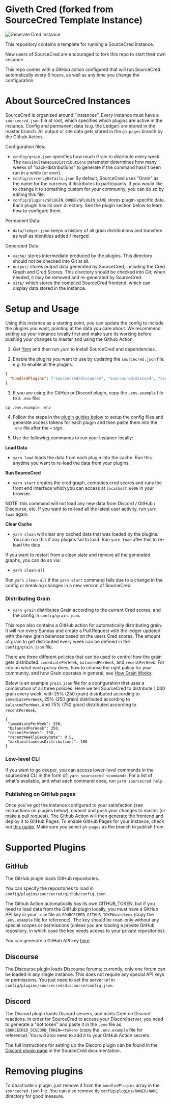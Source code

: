 # Giveth Cred (forked from SourceCred Template Instance)
![Generate Cred Instance](https://github.com/Giveth/sourcecred-instance/workflows/Generate%20Cred%20Instance/badge.svg?branch=master)

This repository contains a template for running a SourceCred instance.

New users of SourceCred are encouraged to fork this repo to start their own
instance.

This repo comes with a GitHub action configured that will run SourceCred automatically
every 6 hours, as well as any time you change the configuration.

# About SourceCred Instances

SourceCred is organized around "instances". Every instance must have a
`sourcecred.json` file at root, which specifies which plugins are active in the
instance. Config and permanent data (e.g. the Ledger) are stored in the master branch.
All output or site data gets stored in the `gh-pages` branch by the Github Action.

Configuration files:
- `config/grain.json` specifies how much Grain to distribute every week. The `maxSimultaneousDistributions` parameter 
determines how many weeks of "back-distributions" to generate if the command hasn't been run in a while (or ever).
- `config/currencyDetails.json` By default, SourceCred uses "Grain" as the name for the currency it distributes to participants.
If you would like to change it to something custom for your community, you can do so by editing this file.
- `config/plugins/$PLUGIN_OWNER/$PLUGIN_NAME` stores plugin-specific data. Each
  plugin has its own directory. See the plugin section below to learn how to configure them.

Permanent Data:
- `data/ledger.json` keeps a history of all grain distributions and transfers as well as identities added / merged.

Generated Data: 

- `cache/` stores intermediate produced by the plugins. This directory should
  not be checked into Git at all.
- `output/` stores output data generated by SourceCred, including the Cred
  Graph and Cred Scores. This directory should be checked into Git; when
  needed, it may be removed and re-generated by SourceCred.
- `site/` which stores the compiled SourceCred frontend, which can display data
  stored in the instance.


# Setup and Usage

Using this instance as a starting point, you can update the config to include
the plugins you want, pointing at the data you care about. We recommend setting up
your instance locally first and make sure its working before pushing your changes
to master and using the Github Action.

1. Get [Yarn] and then run `yarn` to install SourceCred and dependencies.

2. Enable the plugins you want to use by updating the `sourcecred.json` file. e.g. 
to enable all the plugins:
```json
{
  "bundledPlugins": ["sourcecred/discourse", "sourcecred/discord", "sourcecred/github"]
}
```

3. If you are using the GitHub or Discord plugin, copy the `.env.example` file to a `.env` file:
```shell script
cp .env.example .env
```

4. Follow the steps in the [plugin guides below](#supported-plugins) to setup the config files and generate access tokens
for each plugin and then paste them into the `.env` file after the `=` sign.


5. Use the following commands to run your instance locally:

**Load Data**

- `yarn load` loads the data from each plugin into the cache. Run this anytime you want to re-load the data from 
your plugins.

**Run SourceCred**
- `yarn start` creates the cred graph, computes cred scores and runs the front end interface which you can access at `localhost:6006`
in your browser.

NOTE: this command will not load any new data from Discord / GitHub / Discourse, etc. If you want to re-load
all the latest user activity, run `yarn load` again.

**Clear Cache**


- `yarn clean` will clear any cached data that was loaded by the plugins. You can run this if any plugins fail to load. Run `yarn load` after this to re-load the data.

If you want to restart from a clean slate and remove all the generated graphs, you can do so via:
- `yarn clean-all` 

Run `yarn clean-all` if the `yarn start` command fails due to a change in the config or breaking changes in a new version of SourceCred.

### Distributing Grain
- `yarn grain` distributes Grain according to the current Cred scores, and the config in `config/grain.json`. 

This repo also contains a GitHub action for automatically distributing grain. It will run every Sunday and create a Pull Request
with the ledger updated with the new grain balances based on the users Cred scores. The amount of grain to get distributed
every week can be defined in the `config/grain.json` file. 


There are three different policies that can be used to control
how the grain gets distributed: `immediatePerWeek`, `balancedPerWeek`, and `recentPerWeek`. For info on what each policy does, how to choose the right policy for your community, and how Grain operates in general, see [How Grain Works](https://sourcecred.io/docs/beta/grain). 

Below is an example `grain.json` file for a configuration that uses a combination of all three policies. Here we tell SourceCred to distribute 1,000 grain every week, with 25% (250 grain) distributed according to `immediatePerWeek`, 25% (250 grain) distributed according to `balancedPerWeek`, and 75% (750 grain) distributed according to `recentPerWeek`. 

```
{
 "immediatePerWeek": 250,
 "balancedPerWeek": 250,
 "recentPerWeek": 750,
 "recentWeeklyDecayRate": 0.5,
 "maxSimultaneousDistributions": 100
}
```



### Low-level CLI
If you want to go deeper, you can access lower-level commands in the sourcecred CLI in the form of: `yarn sourcecred <command>`. 
For a list of what's available, and what each command does, run `yarn sourcecred help`.

### Publishing on GitHub pages

Once you've got the instance configured to your satisfaction (see instructions on plugins below),
commit and push your changes to master (or make a pull request). The Github Action will then generate the frontend
and deploy it to GitHub Pages. To enable GitHub Pages for your instance, check out [this guide](https://docs.github.com/en/github/working-with-github-pages/configuring-a-publishing-source-for-your-github-pages-site).
Make sure you select `gh-pages` as the branch to publish from.

# Supported Plugins

## GitHub

The GitHub plugin loads GitHub repositories.

You can specify the repositories to load in
`config/plugins/sourcecred/github/config.json`.

The Github Action automatically has its own GITHUB_TOKEN, but if you need to load data from the 
GitHub plugin locally, you must have a GitHub API key in your `.env` file as
`SOURCECRED_GITHUB_TOKEN=<token>` (copy the `.env.example` file for reference). The key should be read-only without any special
scopes or permissions (unless you are loading a private GitHub repository, in which case
the key needs access to your private repositories).

You can generate a GitHub API key [here](https://github.com/settings/tokens).

## Discourse

The Discourse plugin loads Discourse forums; currently, only one forum can be loaded in any single instance. This does not require any special API
keys or permissions. You just need to set the server url in `config/plugins/sourcecred/discourse/config.json`.

## Discord

The Discord plugin loads Discord servers, and mints Cred on Discord reactions. In order for SourceCred to
access your Discord server, you need to generate a "bot token" and paste it in the `.env` file as
`SOURCECRED_DISCORD_TOKEN=<token>` (copy the `.env.example` file for reference). You will also need to add it
to your GitHub Action secrets. 

The full instructions for setting up the Discord plugin can be found in the [Discord plugin page](https://sourcecred.io/docs/beta/plugins/discord/#configuration)
 in the SourceCred documentation. 

# Removing plugins

To deactivate a plugin, just remove it from the `bundledPlugins` array in the `sourcecred.json` file.
You can also remove its `config/plugins/OWNER/NAME` directory for good measure.



[Yarn]: https://classic.yarnpkg.com/
